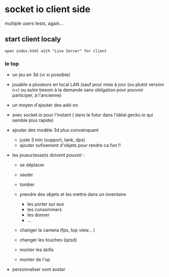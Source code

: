 # socket io client side

multiple users tests, again...

## start client localy

    open index.html with "Live Server" for client

### le top

- un jeu en 3d (vr si possible)

- jouable a plusieurs en local LAN (sauf pour mise à jour (ou plutot version n+) ou autre besoin à la demande sans obligation pour pouvoir participer, à l'ancienne)

- un moyen d'ajouter des add-on

- avec socket.io pour l'instant ( dans le futur dans l'idéal gecko.io qui semble plus rapide)

- ajouter des modèle 3d plus convainquant 

     - juste 3 min (support, tank, dps)
     - ajouter sufisement d'objets pour rendre ca fun !!

- les joueur(euse)s doivent pouvoir : 
    - se déplacer
    - sauter
    - tomber
    - prendre des objets et les mettre dans un inventaire
        - les porter sur eux
        - les consommers
        - les donner
        - ...

    - changer la camera (fps, top view... )
    - changer les touches (qzsd)

    - monter les skills
    - monter de l'xp 
- personnaliser sont avatar

    

